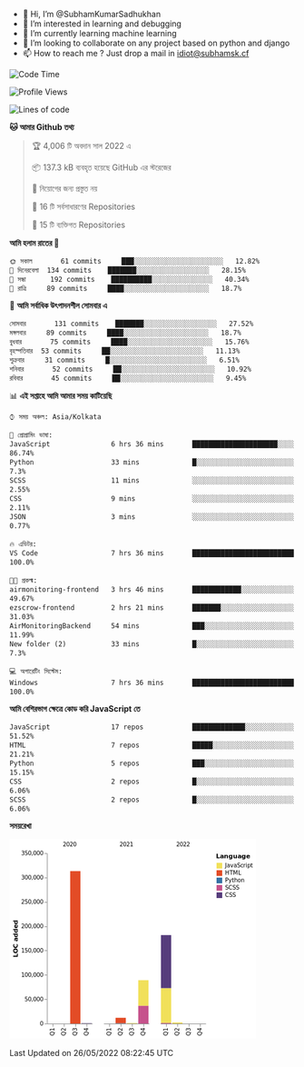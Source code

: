 - 👋 Hi, I’m @SubhamKumarSadhukhan
- 👀 I’m interested in learning and debugging
- 🌱 I’m currently learning machine learning
- 💞️ I’m looking to collaborate on any project based on python and django
- 📫 How to reach me ?
      Just drop a mail in idiot@subhamsk.cf

<!---
SubhamKumarSadhukhan/SubhamKumarSadhukhan is a ✨ special ✨ repository because its `README.md` (this file) appears on your GitHub profile.
You can click the Preview link to take a look at your changes.
--->


<!--START_SECTION:waka-->
![Code Time](http://img.shields.io/badge/Code%20Time-502%20hrs%205%20mins-blue)

![Profile Views](http://img.shields.io/badge/%E0%A6%AA%E0%A7%8D%E0%A6%B0%E0%A7%8B%E0%A6%AB%E0%A6%BE%E0%A6%87%E0%A6%B2%20%E0%A6%A6%E0%A6%B0%E0%A7%8D%E0%A6%B6%E0%A6%A8-4-blue)

![Lines of code](https://img.shields.io/badge/%E0%A6%B9%E0%A7%8D%E0%A6%AF%E0%A6%BE%E0%A6%B2%E0%A7%8B%20%E0%A6%93%E0%A6%AF%E0%A6%BC%E0%A6%BE%E0%A6%B0%E0%A7%8D%E0%A6%B2%E0%A7%8D%E0%A6%A1%20%E0%A6%A5%E0%A7%87%E0%A6%95%E0%A7%87%20%E0%A6%86%E0%A6%AE%E0%A6%BF%20%E0%A6%B2%E0%A6%BF%E0%A6%96%E0%A7%87%E0%A6%9B%E0%A6%BF-600%20Thousand%20%E0%A6%95%E0%A7%8B%E0%A6%A1%E0%A7%87%E0%A6%B0%20%E0%A6%B2%E0%A6%BE%E0%A6%87%E0%A6%A8-blue)

**🐱 আমার Github তথ্য** 

> 🏆 4,006 টি অবদান সাল 2022 এ
 > 
> 📦 137.3 kB ব্যবহৃত হয়েছে GitHub এর স্টরেজের 
 > 
> 🚫 নিয়োগের জন্য প্রস্তুত নয়
 > 
> 📜 16 টি সর্বসাধারণের Repositories 
 > 
> 🔑 15 টি ব্যক্তিগত Repositories  
 > 
**আমি হলাম রাতের 🦉** 

```text
🌞 সকাল       61 commits     ███░░░░░░░░░░░░░░░░░░░░░░   12.82% 
🌆 দিনেরবেলা  134 commits    ███████░░░░░░░░░░░░░░░░░░   28.15% 
🌃 সন্ধা      192 commits    ██████████░░░░░░░░░░░░░░░   40.34% 
🌙 রাত্রি     89 commits     ████░░░░░░░░░░░░░░░░░░░░░   18.7%

```
📅 **আমি সর্বাধিক উৎপাদনশীল সোমবার এ** 

```text
সোমবার       131 commits    ███████░░░░░░░░░░░░░░░░░░   27.52% 
মঙ্গলবার     89 commits     ████░░░░░░░░░░░░░░░░░░░░░   18.7% 
বুধবার       75 commits     ████░░░░░░░░░░░░░░░░░░░░░   15.76% 
বৃহস্পতিবার  53 commits     ██░░░░░░░░░░░░░░░░░░░░░░░   11.13% 
শুক্রবার     31 commits     █░░░░░░░░░░░░░░░░░░░░░░░░   6.51% 
শনিবার       52 commits     ██░░░░░░░░░░░░░░░░░░░░░░░   10.92% 
রবিবার       45 commits     ██░░░░░░░░░░░░░░░░░░░░░░░   9.45%

```


📊 **এই সপ্তাহে আমি আমার সময় কাটিয়েছি** 

```text
⌚︎ সময় অঞ্চল: Asia/Kolkata

💬 প্রোগ্রামিং ভাষা: 
JavaScript               6 hrs 36 mins       █████████████████████░░░░   86.74% 
Python                   33 mins             █░░░░░░░░░░░░░░░░░░░░░░░░   7.3% 
SCSS                     11 mins             ░░░░░░░░░░░░░░░░░░░░░░░░░   2.55% 
CSS                      9 mins              ░░░░░░░░░░░░░░░░░░░░░░░░░   2.11% 
JSON                     3 mins              ░░░░░░░░░░░░░░░░░░░░░░░░░   0.77%

🔥 এডিটর: 
VS Code                  7 hrs 36 mins       █████████████████████████   100.0%

🐱‍💻 প্রকল্ম: 
airmonitoring-frontend   3 hrs 46 mins       ████████████░░░░░░░░░░░░░   49.67% 
ezscrow-frontend         2 hrs 21 mins       ███████░░░░░░░░░░░░░░░░░░   31.03% 
AirMonitoringBackend     54 mins             ███░░░░░░░░░░░░░░░░░░░░░░   11.99% 
New folder (2)           33 mins             █░░░░░░░░░░░░░░░░░░░░░░░░   7.3%

💻 অপারেটিং সিস্টেম: 
Windows                  7 hrs 36 mins       █████████████████████████   100.0%

```

**আমি বেশিরভাগ ক্ষেত্রে কোড করি JavaScript তে** 

```text
JavaScript               17 repos            █████████████░░░░░░░░░░░░   51.52% 
HTML                     7 repos             █████░░░░░░░░░░░░░░░░░░░░   21.21% 
Python                   5 repos             ███░░░░░░░░░░░░░░░░░░░░░░   15.15% 
CSS                      2 repos             █░░░░░░░░░░░░░░░░░░░░░░░░   6.06% 
SCSS                     2 repos             █░░░░░░░░░░░░░░░░░░░░░░░░   6.06%

```


**সময়রেখা**

![Chart not found](https://raw.githubusercontent.com/SubhamKumarSadhukhan/SubhamKumarSadhukhan/main/charts/bar_graph.png) 


 Last Updated on 26/05/2022 08:22:45 UTC
<!--END_SECTION:waka-->
